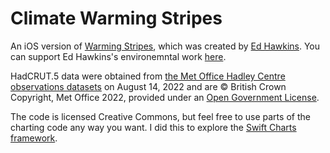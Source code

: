 # Climate Warming Stripes
An iOS version of [Warming Stripes](https://showyourstripes.info/l/globe), which was created by [Ed Hawkins](http://www.met.reading.ac.uk/~ed/home/index.php). 
You can support Ed Hawkins's environemntal work [here](https://showyourstripes.info/support).

 HadCRUT.5 data were obtained from [the Met Office Hadley Centre observations datasets]( http://www.metoffice.gov.uk/hadobs/hadcrut5) on August 14, 2022 and are © British Crown Copyright, Met Office 2022, provided under an [Open Government License](http://www.nationalarchives.gov.uk/doc/open-government-licence/version/3/).

The code is licensed Creative Commons, but feel free to use parts of the charting code any way you want. I did this to explore the [Swift Charts framework](https://developer.apple.com/documentation/charts).
